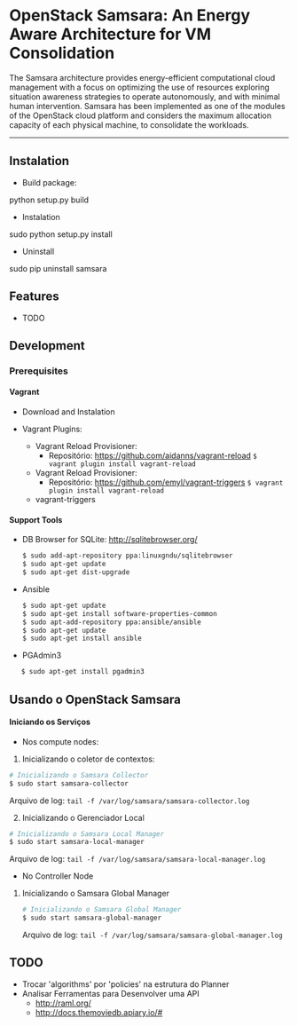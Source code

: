# OpenStack Samsara: An Energy Aware Architecture for VM Consolidation

The Samsara architecture provides energy-efficient computational cloud management 
with a focus on optimizing the use of resources exploring situation awareness 
strategies to operate autonomously, and with minimal human intervention. 
Samsara has been implemented as one of the modules of the OpenStack cloud platform 
and considers the maximum allocation capacity of each physical machine, to consolidate 
the workloads.

--------

## Instalation

* Build package:

python setup.py build

* Instalation

sudo python setup.py install

* Uninstall

sudo pip uninstall samsara



Features
--------

* TODO



## Development


### Prerequisites

#### Vagrant

* Download and Instalation

*  Vagrant Plugins:
    * Vagrant Reload Provisioner:
        - Repositório: https://github.com/aidanns/vagrant-reload
        `
        $ vagrant plugin install vagrant-reload
        `
    * Vagrant Reload Provisioner:
        - Repositório: https://github.com/emyl/vagrant-triggers
        `
        $ vagrant plugin install vagrant-reload
        `
    * vagrant-triggers

#### Support Tools


* DB Browser for SQLite: http://sqlitebrowser.org/

    ```bash
    $ sudo add-apt-repository ppa:linuxgndu/sqlitebrowser
    $ sudo apt-get update
    $ sudo apt-get dist-upgrade
    ```
* Ansible

	```bash
    $ sudo apt-get update
    $ sudo apt-get install software-properties-common
    $ sudo apt-add-repository ppa:ansible/ansible
    $ sudo apt-get update
    $ sudo apt-get install ansible
    ```

* PGAdmin3
 
 ```bash
    $ sudo apt-get install pgadmin3
 ```

## Usando o OpenStack Samsara

#### Iniciando os Serviços

* Nos compute nodes:

1. Inicializando o coletor de contextos:
```bash
# Inicializando o Samsara Collector
$ sudo start samsara-collector
```
Arquivo de log: `tail -f /var/log/samsara/samsara-collector.log`

2. Inicializando o Gerenciador Local
```bash
# Inicializando o Samsara Local Manager
$ sudo start samsara-local-manager
```
Arquivo de log: `tail -f /var/log/samsara/samsara-local-manager.log`

* No Controller Node

1. Inicializando o Samsara Global Manager

    ```bash
    # Inicializando o Samsara Global Manager
    $ sudo start samsara-global-manager
    ```
    Arquivo de log: `tail -f /var/log/samsara/samsara-global-manager.log`

## TODO

* Trocar 'algorithms' por 'policies' na estrutura do Planner
* Analisar Ferramentas para Desenvolver uma API
    * http://raml.org/
    * http://docs.themoviedb.apiary.io/#

